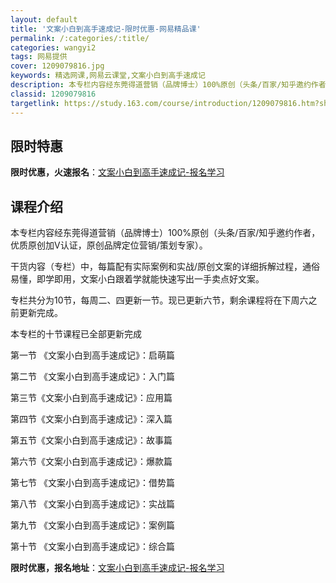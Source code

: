 ```yaml
---
layout: default
title: '文案小白到高手速成记-限时优惠-网易精品课'
permalink: /:categories/:title/
categories: wangyi2
tags: 网易提供
cover: 1209079816.jpg
keywords: 精选网课,网易云课堂,文案小白到高手速成记
description: 本专栏内容经东莞得道营销（品牌博士）100%原创（头条/百家/知乎邀约作者，优质原创加V认证，原创品牌定位营销/策划专家
classid: 1209079816
targetlink: https://study.163.com/course/introduction/1209079816.htm?share=1&shareId=1025206652&utm_campaign=share&utm_medium=iphoneShare&utm_source=&utm_u=1025206652
---
```


## 限时特惠

**限时优惠，火速报名**：[文案小白到高手速成记-报名学习](https://study.163.com/course/introduction/1209079816.htm?share=1&shareId=1025206652&utm_campaign=share&utm_medium=iphoneShare&utm_source=&utm_u=1025206652)

## 课程介绍

本专栏内容经东莞得道营销（品牌博士）100%原创（头条/百家/知乎邀约作者，优质原创加V认证，原创品牌定位营销/策划专家）。



干货内容（专栏）中，每篇配有实际案例和实战/原创文案的详细拆解过程，通俗易懂，即学即用，文案小白跟着学就能快速写出一手卖点好文案。



专栏共分为10节，每周二、四更新一节。现已更新六节，剩余课程将在下周六之前更新完成。



本专栏的十节课程已全部更新完成



第一节 《文案小白到高手速成记》：启萌篇

第二节 《文案小白到高手速成记》：入门篇

第三节《文案小白到高手速成记》：应用篇

第四节《文案小白到高手速成记》：深入篇

第五节《文案小白到高手速成记》：故事篇

第六节《文案小白到高手速成记》：爆款篇

第七节 《文案小白到高手速成记》：借势篇

第八节 《文案小白到高手速成记》：实战篇

第九节 《文案小白到高手速成记》：案例篇

第十节 《文案小白到高手速成记》：综合篇

**限时优惠，报名地址**：[文案小白到高手速成记-报名学习](https://study.163.com/course/introduction/1209079816.htm?share=1&shareId=1025206652&utm_campaign=share&utm_medium=iphoneShare&utm_source=&utm_u=1025206652)

